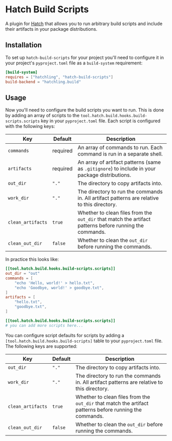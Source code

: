 # Hatch Build Scripts

A plugin for [Hatch](https://github.com/pypa/hatch) that allows you to run arbitrary
build scripts and include their artifacts in your package distributions.


## Installation

To set up `hatch-build-scripts` for your project you'll need to configure it in your
project's `pyproject.toml` file as a `build-system` requirement:

```toml
[build-system]
requires = ["hatchling", "hatch-build-scripts"]
build-backend = "hatchling.build"
```

## Usage

Now you'll need to configure the build scripts you want to run. This is done by adding
an array of scripts to the `tool.hatch.build.hooks.build-scripts.scripts` key in your
`pyproject.toml` file. Each script is configured with the following keys:

| Key | Default | Description |
| --- | ------- | ----------- |
| `commands` | required | An array of commands to run. Each command is run in a separate shell. |
| `artifacts` | required | An array of artifact patterns (same as `.gitignore`) to include in your package distributions. |
| `out_dir` | `"."` | The directory to copy artifacts into. |
| `work_dir` | `"."` | The directory to run the commands in. All artifact patterns are relative to this directory. |
| `clean_artifacts` | `true` | Whether to clean files from the `out_dir` that match the artifact patterns before running the commands. |
| `clean_out_dir` | `false` | Whether to clean the `out_dir` before running the commands. |

In practice this looks like:

```toml
[[tool.hatch.build.hooks.build-scripts.scripts]]
out_dir = "out"
commands = [
    "echo 'Hello, world!' > hello.txt",
    "echo 'Goodbye, world!' > goodbye.txt",
]
artifacts = [
    "hello.txt",
    "goodbye.txt",
]

[[tool.hatch.build.hooks.build-scripts.scripts]]
# you can add more scripts here...
```

You can configure script defaults for scripts by adding a `[tool.hatch.build.hooks.build-scripts]` table to your `pyproject.toml` file. The following keys are supported:

| Key | Default | Description |
| --- | ------- | ----------- |
| `out_dir` | `"."` | The directory to copy artifacts into. |
| `work_dir` | `"."` | The directory to run the commands in. All artifact patterns are relative to this directory. |
| `clean_artifacts` | `true` | Whether to clean files from the `out_dir` that match the artifact patterns before running the commands. |
| `clean_out_dir` | `false` | Whether to clean the `out_dir` before running the commands. |
